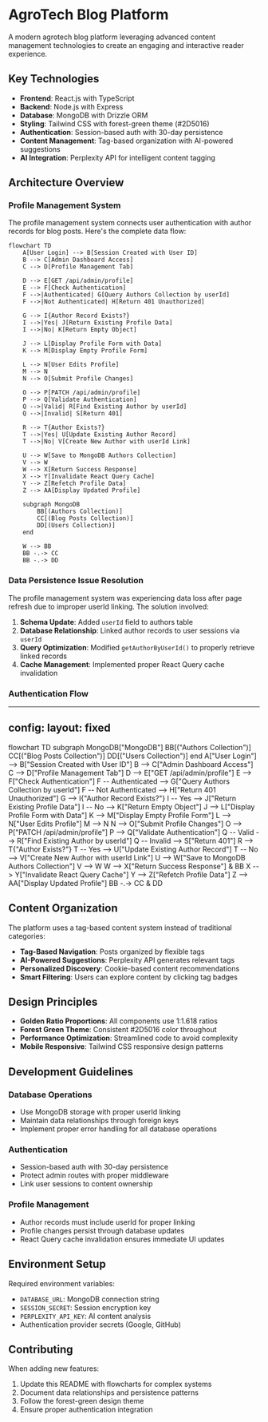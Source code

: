 # AgroTech Blog Platform

A modern agrotech blog platform leveraging advanced content management technologies to create an engaging and interactive reader experience.

## Key Technologies

- **Frontend**: React.js with TypeScript
- **Backend**: Node.js with Express
- **Database**: MongoDB with Drizzle ORM
- **Styling**: Tailwind CSS with forest-green theme (#2D5016)
- **Authentication**: Session-based auth with 30-day persistence
- **Content Management**: Tag-based organization with AI-powered suggestions
- **AI Integration**: Perplexity API for intelligent content tagging

## Architecture Overview

### Profile Management System

The profile management system connects user authentication with author records for blog posts. Here's the complete data flow:

```mermaid
flowchart TD
    A[User Login] --> B[Session Created with User ID]
    B --> C[Admin Dashboard Access]
    C --> D[Profile Management Tab]
    
    D --> E[GET /api/admin/profile]
    E --> F[Check Authentication]
    F -->|Authenticated| G[Query Authors Collection by userId]
    F -->|Not Authenticated| H[Return 401 Unauthorized]
    
    G --> I{Author Record Exists?}
    I -->|Yes| J[Return Existing Profile Data]
    I -->|No| K[Return Empty Object]
    
    J --> L[Display Profile Form with Data]
    K --> M[Display Empty Profile Form]
    
    L --> N[User Edits Profile]
    M --> N
    N --> O[Submit Profile Changes]
    
    O --> P[PATCH /api/admin/profile]
    P --> Q[Validate Authentication]
    Q -->|Valid| R[Find Existing Author by userId]
    Q -->|Invalid| S[Return 401]
    
    R --> T{Author Exists?}
    T -->|Yes| U[Update Existing Author Record]
    T -->|No| V[Create New Author with userId Link]
    
    U --> W[Save to MongoDB Authors Collection]
    V --> W
    W --> X[Return Success Response]
    X --> Y[Invalidate React Query Cache]
    Y --> Z[Refetch Profile Data]
    Z --> AA[Display Updated Profile]
    
    subgraph MongoDB
        BB[(Authors Collection)]
        CC[(Blog Posts Collection)]
        DD[(Users Collection)]
    end
    
    W --> BB
    BB -.-> CC
    BB -.-> DD
```

### Data Persistence Issue Resolution

The profile management system was experiencing data loss after page refresh due to improper userId linking. The solution involved:

1. **Schema Update**: Added `userId` field to authors table
2. **Database Relationship**: Linked author records to user sessions via `userId`
3. **Query Optimization**: Modified `getAuthorByUserId()` to properly retrieve linked records
4. **Cache Management**: Implemented proper React Query cache invalidation

### Authentication Flow

---
config:
  layout: fixed
---
flowchart TD
 subgraph MongoDB["MongoDB"]
        BB[("Authors Collection")]
        CC[("Blog Posts Collection")]
        DD[("Users Collection")]
  end
    A["User Login"] --> B["Session Created with User ID"]
    B --> C["Admin Dashboard Access"]
    C --> D["Profile Management Tab"]
    D --> E["GET /api/admin/profile"]
    E --> F["Check Authentication"]
    F -- Authenticated --> G["Query Authors Collection by userId"]
    F -- Not Authenticated --> H["Return 401 Unauthorized"]
    G --> I{"Author Record Exists?"}
    I -- Yes --> J["Return Existing Profile Data"]
    I -- No --> K["Return Empty Object"]
    J --> L["Display Profile Form with Data"]
    K --> M["Display Empty Profile Form"]
    L --> N["User Edits Profile"]
    M --> N
    N --> O["Submit Profile Changes"]
    O --> P["PATCH /api/admin/profile"]
    P --> Q["Validate Authentication"]
    Q -- Valid --> R["Find Existing Author by userId"]
    Q -- Invalid --> S["Return 401"]
    R --> T{"Author Exists?"}
    T -- Yes --> U["Update Existing Author Record"]
    T -- No --> V["Create New Author with userId Link"]
    U --> W["Save to MongoDB Authors Collection"]
    V --> W
    W --> X["Return Success Response"] & BB
    X --> Y["Invalidate React Query Cache"]
    Y --> Z["Refetch Profile Data"]
    Z --> AA["Display Updated Profile"]
    BB -.-> CC & DD


## Content Organization

The platform uses a tag-based content system instead of traditional categories:

- **Tag-Based Navigation**: Posts organized by flexible tags
- **AI-Powered Suggestions**: Perplexity API generates relevant tags
- **Personalized Discovery**: Cookie-based content recommendations
- **Smart Filtering**: Users can explore content by clicking tag badges

## Design Principles

- **Golden Ratio Proportions**: All components use 1:1.618 ratios
- **Forest Green Theme**: Consistent #2D5016 color throughout
- **Performance Optimization**: Streamlined code to avoid complexity
- **Mobile Responsive**: Tailwind CSS responsive design patterns

## Development Guidelines

### Database Operations
- Use MongoDB storage with proper userId linking
- Maintain data relationships through foreign keys
- Implement proper error handling for all database operations

### Authentication
- Session-based auth with 30-day persistence
- Protect admin routes with proper middleware
- Link user sessions to content ownership

### Profile Management
- Author records must include userId for proper linking
- Profile changes persist through database updates
- React Query cache invalidation ensures immediate UI updates

## Environment Setup

Required environment variables:
- `DATABASE_URL`: MongoDB connection string
- `SESSION_SECRET`: Session encryption key
- `PERPLEXITY_API_KEY`: AI content analysis
- Authentication provider secrets (Google, GitHub)

## Contributing

When adding new features:
1. Update this README with flowcharts for complex systems
2. Document data relationships and persistence patterns
3. Follow the forest-green design theme
4. Ensure proper authentication integration
